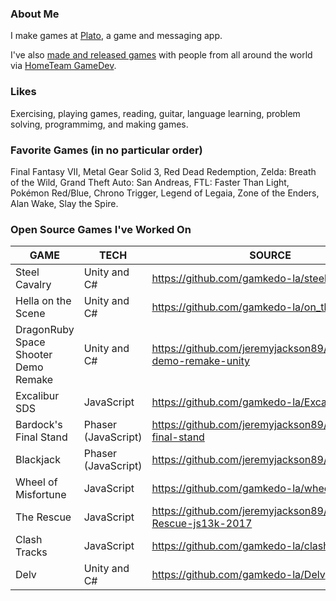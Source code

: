 ### About Me

I make games at [Plato](https://platoapp.com/), a game and messaging app.

I've also [made and released games](https://jeremytjackson.com/#projects) with people from all around the world via [HomeTeam GameDev](https://hometeamgamedev.com/). 

### Likes

Exercising, playing games, reading, guitar, language learning, problem solving, programmimg, and making games.

### Favorite Games (in no particular order)

Final Fantasy VII, Metal Gear Solid 3, Red Dead Redemption, Zelda: Breath of the Wild, Grand Theft Auto: San Andreas, FTL: Faster Than Light, Pokémon Red/Blue, Chrono Trigger, Legend of Legaia, Zone of the Enders, Alan Wake, Slay the Spire.

### Open Source Games I've Worked On

| GAME                                 | TECH                | SOURCE                                                          |
|--------------------------------------|---------------------|-----------------------------------------------------------------|
| Steel Cavalry                        | Unity and C#        | https://github.com/gamkedo-la/steelcavalry                      |
| Hella on the Scene                   | Unity and C#        | https://github.com/gamkedo-la/on_the_scene                      |
| DragonRuby Space Shooter Demo Remake | Unity and C#        | https://github.com/jeremyjackson89/dragonruby-demo-remake-unity |
| Excalibur SDS                        | JavaScript          | https://github.com/gamkedo-la/Excalibur                         |
| Bardock's Final Stand                | Phaser (JavaScript) | https://github.com/jeremyjackson89/bardocks-final-stand         |
| Blackjack                            | Phaser (JavaScript) | https://github.com/jeremyjackson89/blackjack                    |
| Wheel of Misfortune                  | JavaScript          | https://github.com/gamkedo-la/wheelmisfortune                   |
| The Rescue                           | JavaScript          | https://github.com/jeremyjackson89/The-Rescue-js13k-2017        |
| Clash Tracks                         | JavaScript          | https://github.com/gamkedo-la/clash-tracks                      |
| Delv                                 | Unity and C#        | https://github.com/gamkedo-la/Delv                              |
